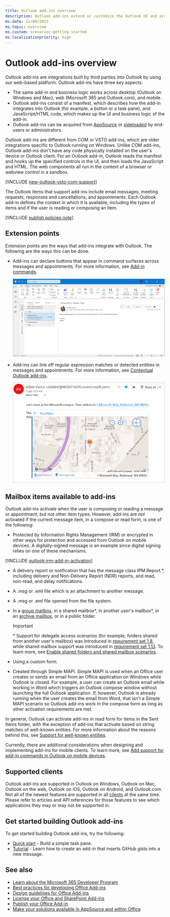 ```yaml
---
title: Outlook add-ins overview
description: Outlook add-ins extend or customize the Outlook UI and are developed by Microsoft and partners using our web-based platform.
ms.date: 11/09/2023
ms.topic: overview
ms.custom: scenarios:getting-started
ms.localizationpriority: high
---
```


# Outlook add-ins overview

Outlook add-ins are integrations built by third parties into Outlook by using our web-based platform. Outlook add-ins have three key aspects:

- The same add-in and business logic works across desktop (Outlook on Windows and Mac), web (Microsoft 365 and Outlook.com), and mobile.
- Outlook add-ins consist of a manifest, which describes how the add-in integrates into Outlook (for example, a button or a task pane), and JavaScript/HTML code, which makes up the UI and business logic of the add-in.
- Outlook add-ins can be acquired from [AppSource](https://appsource.microsoft.com) or [sideloaded](sideload-outlook-add-ins-for-testing.md) by end-users or administrators.

Outlook add-ins are different from COM or VSTO add-ins, which are older integrations specific to Outlook running on Windows. Unlike COM add-ins, Outlook add-ins don't have any code physically installed on the user's device or Outlook client. For an Outlook add-in, Outlook reads the manifest and hooks up the specified controls in the UI, and then loads the JavaScript and HTML. The web components all run in the context of a browser or webview control in a sandbox.

[!INCLUDE [new-outlook-vsto-com-support](../includes/new-outlook-vsto-com-support.md)]

The Outlook items that support add-ins include email messages, meeting requests, responses and cancellations, and appointments. Each Outlook add-in defines the context in which it is available, including the types of items and if the user is reading or composing an item.

[!INCLUDE [publish policies note](../includes/note-publish-policies.md)]

## Extension points

Extension points are the ways that add-ins integrate with Outlook. The following are the ways this can be done.

- Add-ins can declare buttons that appear in command surfaces across messages and appointments. For more information, see [Add-in commands](../design/add-in-commands.md).

    ![Add-in command buttons on the ribbon.](../images/outlook-windows-ribbon.png)

- Add-ins can link off regular expression matches or detected entities in messages and appointments. For more information, see [Contextual Outlook add-ins](contextual-outlook-add-ins.md).

    ![A contextual add-in card appears from a highlighted address in a message.](../images/outlook-detected-entity-card.png)

## Mailbox items available to add-ins

Outlook add-ins activate when the user is composing or reading a message or appointment, but not other item types. However, add-ins are *not* activated if the current message item, in a compose or read form, is one of the following:

- Protected by Information Rights Management (IRM) or encrypted in other ways for protection and accessed from Outlook on mobile devices. A digitally-signed message is an example since digital signing relies on one of these mechanisms.

[!INCLUDE [outlook-irm-add-in-activation](../includes/outlook-irm-add-in-activation.md)]

- A delivery report or notification that has the message class IPM.Report.*, including delivery and Non-Delivery Report (NDR) reports, and read, non-read, and delay notifications.

- A .msg or .eml file which is an attachment to another message.

- A .msg or .eml file opened from the file system.

- In a [group mailbox](/microsoft-365/admin/create-groups/compare-groups?view=o365-worldwide&preserve-view=true#shared-mailboxes), in a shared mailbox\*, in another user's mailbox\*, in an [archive mailbox](/office365/servicedescriptions/exchange-online-archiving-service-description/archive-client-and-compliance-&-security-feature-details?tabs=Archive-features#archive-mailbox), or in a public folder.

  > [!IMPORTANT]
  > \* Support for delegate access scenarios (for example, folders shared from another user's mailbox) was introduced in [requirement set 1.8](/javascript/api/requirement-sets/outlook/requirement-set-1.8/outlook-requirement-set-1.8), while shared mailbox support was introduced in [requirement set 1.13](/javascript/api/requirement-sets/outlook/requirement-set-1.13/outlook-requirement-set-1.13). To learn more, see [Enable shared folders and shared mailbox scenarios](delegate-access.md).

- Using a custom form.

- Created through Simple MAPI. Simple MAPI is used when an Office user creates or sends an email from an Office application on Windows while Outlook is closed. For example, a user can create an Outlook email while working in Word which triggers an Outlook compose window without launching the full Outlook application. If, however, Outlook is already running when the user creates the email from Word, that isn't a Simple MAPI scenario so Outlook add-ins work in the compose form as long as other activation requirements are met.

In general, Outlook can activate add-ins in read form for items in the Sent Items folder, with the exception of add-ins that activate based on string matches of well-known entities. For more information about the reasons behind this, see [Support for well-known entities](match-strings-in-an-item-as-well-known-entities.md#support-for-well-known-entities).

Currently, there are additional considerations when designing and implementing add-ins for mobile clients. To learn more, see [Add support for add-in commands in Outlook on mobile devices](add-mobile-support.md).

## Supported clients

Outlook add-ins are supported in Outlook on Windows, Outlook on Mac, Outlook on the web, Outlook on iOS, Outlook on Android, and Outlook.com. Not all of the newest features are supported in all [clients](/javascript/api/requirement-sets/outlook/outlook-api-requirement-sets#requirement-sets-supported-by-exchange-servers-and-outlook-clients) at the same time. Please refer to articles and API references for those features to see which applications they may or may not be supported in.

## Get started building Outlook add-ins

To get started building Outlook add-ins, try the following:

- [Quick start](../quickstarts/outlook-quickstart.md) - Build a simple task pane.
- [Tutorial](../tutorials/outlook-tutorial.md) - Learn how to create an add-in that inserts GitHub gists into a new message.

## See also

- [Learn about the Microsoft 365 Developer Program](https://developer.microsoft.com/microsoft-365/dev-program)
- [Best practices for developing Office Add-ins](../concepts/add-in-development-best-practices.md)
- [Design guidelines for Office Add-ins](../design/add-in-design.md)
- [License your Office and SharePoint Add-ins](/office/dev/store/license-your-add-ins)
- [Publish your Office Add-in](../publish/publish.md)
- [Make your solutions available in AppSource and within Office](/office/dev/store/submit-to-the-office-store)
